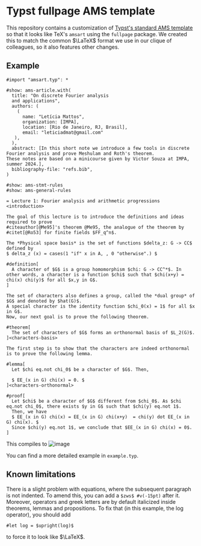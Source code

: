 # Typst fullpage AMS template
This repository contains a customization of [Typst's standard AMS template](https://github.com/typst/templates/blob/2b629bdc1eb0edb91375b5b873725290d3bba0d7/ams/template.typ) so that it looks like TeX's `amsart` using the `fullpage` package.
We created this to match the common $\LaTeX$ format we use in our clique of colleagues, so it also features other changes.

## Example
```typst
#import "amsart.typ": *

#show: ams-article.with(
  title: "On discrete Fourier analysis 
  and applications",
  authors: (
    (
      name: "Letícia Mattos",
      organization: [IMPA],
      location: [Rio de Janeiro, RJ, Brasil],
      email: "leticiadmat@gmail.com"
   ),
  ),
  abstract: [In this short note we introduce a few tools in discrete Fourier analysis and prove Meshulam and Roth's theorem.
These notes are based on a minicourse given by Victor Souza at IMPA, summer 2024.],
  bibliography-file: "refs.bib",
)

#show: ams-stmt-rules
#show: ams-general-rules

= Lecture 1: Fourier analysis and arithmetic progressions
<introduction>

The goal of this lecture is to introduce the definitions and ideas required to prove
#citeauthor[@Me95]'s theorem @Me95, the analogue of the theorem by #citet[@Ro53] for finite fields $FF_q^n$.

The *Physical space basis* is the set of functions $delta_z: G -> CC$ defined by 
$ delta_z (x) = cases(1 "if" x in A, , 0 "otherwise".) $

#definition[
  A character of $G$ is a group homomorphism $chi: G -> CC^*$. In other words, a character is a function $chi$ such that $chi(x+y) = chi(x) chi(y)$ for all $x,y in G$.
]

The set of characters also defines a group, called the *dual group* of $G$ and denoted by $hat(G)$.
A special character is the identity function $chi_0(x) = 1$ for all $x in G$.
Now, our next goal is to prove the following theorem.

#theorem[
  The set of characters of $G$ forms an orthonormal basis of $L_2(G)$.
]<characters-basis>

The first step is to show that the characters are indeed orthonormal is to prove the following lemma.

#lemma[
  Let $chi eq.not chi_0$ be a character of $G$. Then, 
  
  $ EE_(x in G) chi(x) = 0. $
]<characters-orthonormal>

#proof[
  Let $chi$ be a character of $G$ different from $chi_0$. As $chi eq.not chi_0$, there exists $y in G$ such that $chi(y) eq.not 1$.
  Then, we have
  $ EE_(x in G) chi(x) = EE_(x in G) chi(x+y)  = chi(y) dot EE_(x in G) chi(x). $
  Since $chi(y) eq.not 1$, we conclude that $EE_(x in G) chi(x) = 0$.
]
```

This compiles to
![image](https://github.com/gdahia/typst-ams-fullpage-template/assets/13017652/8138f4d4-1c75-45a7-8c35-fb02e4235947)

You can find a more detailed example in `example.typ`.

## Known limitations

There is a slight problem with equations, where the subsequent paragraph is not indented.
To amend this, you can add a `$zws$ #v(-15pt)` after it.
Moreover, operators and greek letters are by default italicized inside theorems, lemmas and propositions.
To fix that (in this example, the $\log$ operator), you should add
```typst
#let log = $upright(log)$
```
to force it to look like $\LaTeX$.
